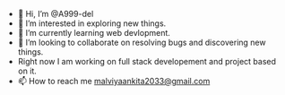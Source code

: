 - 👋 Hi, I’m @A999-del
- 👀 I’m interested in exploring new things.
- 🌱 I’m currently learning web devlopment.
- 💞️ I’m looking to collaborate on resolving bugs and discovering new things.
- Right now I am working on full stack developement and project based on it.
- 📫 How to reach me malviyaankita2033@gmail.com

<!---
A999-del/A999-del is a ✨ special ✨ repository because its `README.md` (this file) appears on your GitHub profile.
You can click the Preview link to take a look at your changes.
--->

